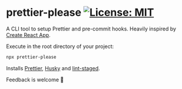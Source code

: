 # prettier-please [![License: MIT](https://img.shields.io/badge/License-MIT-yellow.svg)](https://opensource.org/licenses/MIT)

A CLI tool to setup Prettier and pre-commit hooks. Heavily inspired by [Create React App](https://github.com/facebook/create-react-app).

Execute in the root directory of your project:

```bash
npx prettier-please
```

Installs [Prettier](https://github.com/prettier/prettier), [Husky](https://github.com/typicode/husky) and [lint-staged](https://github.com/okonet/lint-staged).

Feedback is welcome 🙏
